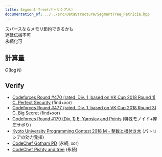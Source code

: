 ```yaml
---
title: Segment-Tree(パトリシア木)
documentation_of: ../../src/DataStructure/SegmentTree_Patricia.hpp
---
```

スパースならメモリ節約できるかも \
遅延伝搬不可 \
永続化可
## 計算量
$O(\log N)$

## Verify

- [Codeforces Round #470 (rated, Div. 1, based on VK Cup 2018 Round 1) C. Perfect Security](https://codeforces.com/contest/947/problem/C) (find+xor)
- [Codeforces Round #477 (rated, Div. 1, based on VK Cup 2018 Round 3) C. Big Secret](https://codeforces.com/contest/966/problem/C) (find+xor)
- [Codeforces Round #179 (Div. 1) E. Yaroslav and Points](https://codeforces.com/contest/295/problem/E) (特殊モノイド+座圧サボり)
- [Kyoto University Programming Contest 2018 M - 整数と根付き木](https://atcoder.jp/contests/kupc2018/tasks/kupc2018_m) (パトリシアの効力発揮)
- [CodeChef Gotham PD](https://www.codechef.com/problems/GPD) (永続, xor)
- [CodeChef Pishty and tree](https://www.codechef.com/problems/PSHTTR) (永続)


